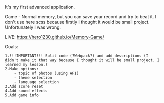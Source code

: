 It's my first advanced application.

Game - Normal memory, but you can save your record and try to beat it.
I don't use here scss because firstly I thought it would be small project. Unfortunately I was wrong.

LIVE: https://hero1230.github.io/Memory-Game/

Goals:

    1.!!!IMPORTANT!!! Split code (?Webpack?) and add descriptions (I didn't make it that way because I thought it will be small project. I learned my lesson.) 
    2.Make options:
        - topic of photos (using API)
        - theme selection
        - language selection	
    3.Add score reset
    4.Add sound effects
    5.Add game info
